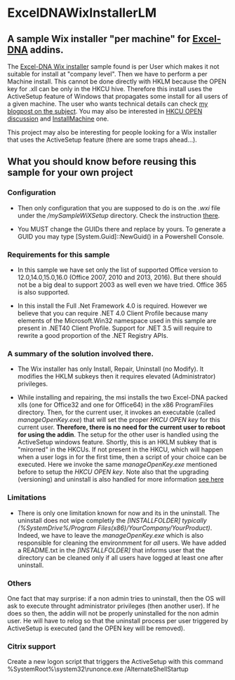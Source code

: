 ExcelDNAWixInstallerLM
======================

## A sample Wix installer "per machine" for [Excel-DNA][homepageDNA] addins.

The [Excel-DNA Wix installer][wixinstallerurl] sample found is per User which makes it not suitable for install at "company level". Then we have to perform a per Machine install. This cannot be done directly with HKLM because the OPEN key for .xll can be only in the HKCU hive. Therefore this install uses the ActiveSetup feature of Windows that propagates some install for all users of a given machine. The user who wants technical details can check [my blogpost on the subject][blogpost]. You may also be interested in [HKCU OPEN discussion][hkcustack] and [InstallMachine][permachineinstall] one.

This project may also be interesting for people looking for a Wix installer that uses the ActiveSetup feature (there are some traps ahead...).

## What you should know before reusing this sample for your own project

### Configuration
+ Then only configuration that you are supposed to do is on the *.wxi* file under the */mySampleWiXSetup* directory. Check the instruction [there][wxilink].

+ You MUST change the GUIDs there and replace by yours. To generate a GUID you may type [System.Guid]::NewGuid() in a Powershell Console.

### Requirements for this sample
+ In this sample we have set only the list of supported Office version to 12.0,14.0,15.0,16.0 (Office 2007, 2010 and 2013, 2016). But there should not be a big deal to support 2003 as well even we have tried. Office 365 is also supported.

+ In this install the Full .Net Framework 4.0 is required. However we believe that you can require .NET 4.0 Client Profile because many elements of the Microsoft.Win32 namespace used in this sample are present in .NET40 Client Profile. Support for .NET 3.5 will require to rewrite a good proportion of the .NET Registry APIs.
 
### A summary of the solution involved there.
+ The Wix installer has only Install, Repair, Uninstall (no Modify). It modifies the HKLM subkeys then it requires elevated (Administrator) privileges.

+ While installing and repairing, the msi installs the two Excel-DNA packed xlls (one for Office32 and one for Office64) in the x86 ProgramFiles directory. Then, for the current user, it invokes an executable (called *manageOpenKey.exe*) that will set the proper *HKCU OPEN key* for this current user. **Therefore, there is no need for the current user to reboot for using the addin**. The setup for the other user is handled using the ActiveSetup windows feature. Shortly, this is an HKLM subkey that is "mirorred" in the HKCUs. If not present in the HKCU, which will happen when a user logs in for the first time, then a script of your choice can be executed. Here we invoke the same *manageOpenKey.exe* mentioned before to setup the *HKCU OPEN key*. Note also that the upgrading (versioning) and uninstall is also handled for more information [see here][blogpost]

### Limitations
+ There is only one limitation known for now and its in the uninstall. The uninstall does not wipe completly the *[INSTALLFOLDER] typically (%SystemDrive%/Program Files(x86)/YourCompany/YourProduct)*. Indeed, we have to leave the *manageOpenKey.exe* which is also responsible for cleaning the environmment for *all* users. We have added a README.txt in the *[INSTALLFOLDER]* that informs user that the directory can be cleaned only if all users have logged at least one after uninstall.

### Others
One fact that may surprise: if a non admin tries to uninstall, then the OS will ask to execute throught administrator privileges (then another user). If he does so then, the addin will not be properly uninstalled for the non admin user. He will have to relog so that the uninstall process per user triggered by ActiveSetup is executed (and the OPEN key will be removed).

### Citrix support
Create a new logon script that triggers the ActiveSetup with this command
%SystemRoot%\system32\runonce.exe /AlternateShellStartup

[wixinstallerurl]: https://github.com/Excel-DNA/WiXInstaller "ExcelDNA Wix installer"
[blogpost]: http://benoitpatra.com/2014/07/26/a-sample-wix-installer-using-the-activesetup-feature/ "Active Setup blog post"
[wxilink]: https://github.com/bpatra/ExcelDNAWixInstallerLM/blob/master/mySampleWiXSetup/mySampleVersionInfo.wxi "The Wxi file you should imperatively modify"
[hkcustack]: http://stackoverflow.com/questions/18602560/how-to-deploy-an-excel-xll-add-in-and-automatically-register-the-add-in-in-excel "A discussion on HKCU OPEN keys"
[permachineinstall]: https://exceldna.codeplex.com/discussions/550941 "Discussion on per machine install"
[homepageDNA]: http://exceldna.codeplex.com/ "The Excel-DNA homepage"
[activesetupexplained]: http://helgeklein.com/blog/2010/04/active-setup-explained/ "ActiveSetup explained"
